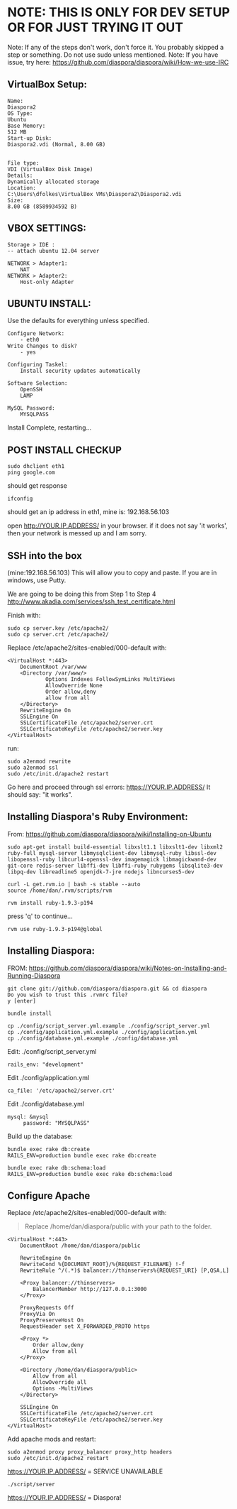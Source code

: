 # NOTE: THIS IS ONLY FOR DEV SETUP OR FOR JUST TRYING IT OUT

Note: If any of the steps don't work, don't force it.  You probably skipped a step or something.  Do not use sudo unless mentioned.
Note: If you have issue, try here: https://github.com/diaspora/diaspora/wiki/How-we-use-IRC

## VirtualBox Setup:

	Name: 
	Diaspora2
	OS Type: 
	Ubuntu
	Base Memory: 
	512 MB
	Start-up Disk: 
	Diaspora2.vdi (Normal, 8.00 GB)


	File type: 
	VDI (VirtualBox Disk Image)
	Details: 
	Dynamically allocated storage
	Location: 
	C:\Users\dfolkes\VirtualBox VMs\Diaspora2\Diaspora2.vdi
	Size: 
	8.00 GB (8589934592 B)

## VBOX SETTINGS:
	Storage > IDE :
	-- attach ubuntu 12.04 server

	NETWORK > Adapter1:
		NAT
	NETWORK > Adapter2:
		Host-only Adapter

## UBUNTU INSTALL:
Use the defaults for everything unless specified.

	Configure Network:
		- eth0
	Write Changes to disk?
		- yes
	
	Configuring Taskel:
		Install security updates automatically
	
	Software Selection:
		OpenSSH
		LAMP
	
	MySQL Password:
		MYSQLPASS

Install Complete, restarting...

## POST INSTALL CHECKUP
	sudo dhclient eth1
	ping google.com
should get response

	ifconfig

should get an ip address in eth1, mine is: 192.168.56.103
	
open http://YOUR.IP.ADDRESS/ in your browser.
if it does not say 'it works', then your network is messed up and I am sorry.

## SSH into the box
(mine:192.168.56.103) This will allow you to copy and paste.  If you are in windows, use Putty.

We are going to be doing this from Step 1 to Step 4
http://www.akadia.com/services/ssh_test_certificate.html

Finish with:

	sudo cp server.key /etc/apache2/
	sudo cp server.crt /etc/apache2/

Replace /etc/apache2/sites-enabled/000-default with:

	<VirtualHost *:443>
        DocumentRoot /var/www
        <Directory /var/www/>
                Options Indexes FollowSymLinks MultiViews
                AllowOverride None
                Order allow,deny
                allow from all
        </Directory>
		RewriteEngine On
		SSLEngine On
		SSLCertificateFile /etc/apache2/server.crt
		SSLCertificateKeyFile /etc/apache2/server.key
	</VirtualHost>

run:

	sudo a2enmod rewrite
	sudo a2enmod ssl
	sudo /etc/init.d/apache2 restart

Go here and proceed through ssl errors:
https://YOUR.IP.ADDRESS/
It should say: "it works".

## Installing Diaspora's Ruby Environment:
From: https://github.com/diaspora/diaspora/wiki/Installing-on-Ubuntu
	
	sudo apt-get install build-essential libxslt1.1 libxslt1-dev libxml2 ruby-full mysql-server libmysqlclient-dev libmysql-ruby libssl-dev libopenssl-ruby libcurl4-openssl-dev imagemagick libmagickwand-dev git-core redis-server libffi-dev libffi-ruby rubygems libsqlite3-dev libpq-dev libreadline5 openjdk-7-jre nodejs libncurses5-dev
	
	curl -L get.rvm.io | bash -s stable --auto
	source /home/dan/.rvm/scripts/rvm
	
	rvm install ruby-1.9.3-p194

press 'q' to continue...
	
	rvm use ruby-1.9.3-p194@global

## Installing Diaspora:
FROM: https://github.com/diaspora/diaspora/wiki/Notes-on-Installing-and-Running-Diaspora

	git clone git://github.com/diaspora/diaspora.git && cd diaspora
	Do you wish to trust this .rvmrc file? 
	y [enter]

	bundle install

	cp ./config/script_server.yml.example ./config/script_server.yml
	cp ./config/application.yml.example ./config/application.yml
	cp ./config/database.yml.example ./config/database.yml

Edit: ./config/script_server.yml

	rails_env: "development"


Edit ./config/application.yml

	ca_file: '/etc/apache2/server.crt'


	
Edit ./config/database.yml

	mysql: &mysql
		 password: "MYSQLPASS"


Build up the database:

	bundle exec rake db:create
	RAILS_ENV=production bundle exec rake db:create

	bundle exec rake db:schema:load
	RAILS_ENV=production bundle exec rake db:schema:load

## Configure Apache
Replace /etc/apache2/sites-enabled/000-default with:
> Replace /home/dan/diaspora/public with your path to the folder.

	<VirtualHost *:443>
		DocumentRoot /home/dan/diaspora/public
		
		RewriteEngine On
		RewriteCond %{DOCUMENT_ROOT}/%{REQUEST_FILENAME} !-f
		RewriteRule ^/(.*)$ balancer://thinservers%{REQUEST_URI} [P,QSA,L]
		
		<Proxy balancer://thinservers>
			BalancerMember http://127.0.0.1:3000
		</Proxy>

		ProxyRequests Off
		ProxyVia On  
		ProxyPreserveHost On
		RequestHeader set X_FORWARDED_PROTO https

		<Proxy *>
			Order allow,deny
			Allow from all
		</Proxy>
		
		<Directory /home/dan/diaspora/public>
			Allow from all
			AllowOverride all
			Options -MultiViews
		</Directory>
		
		SSLEngine On
		SSLCertificateFile /etc/apache2/server.crt
		SSLCertificateKeyFile /etc/apache2/server.key
	</VirtualHost>
	
Add apache mods and restart:

	sudo a2enmod proxy proxy_balancer proxy_http headers
	sudo /etc/init.d/apache2 restart

https://YOUR.IP.ADDRESS/ = SERVICE UNAVAILABLE

	./script/server

https://YOUR.IP.ADDRESS/ = Diaspora!